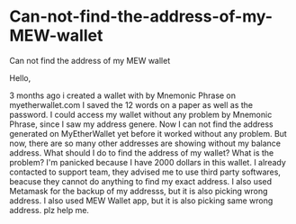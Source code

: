 # Can-not-find-the-address-of-my-MEW-wallet
Can not find the address of my MEW wallet

Hello,

3 months ago i created a wallet with by Mnemonic Phrase on myetherwallet.com
I saved the 12 words on a paper as well as the password. I could access my wallet without any problem by Mnemonic Phrase, since I saw my address genere.
Now I can not find the address generated on MyEtherWallet yet before it worked without any problem. But now, there are so many other addresses are showing without my balance address.
What should I do to find the address of my wallet? What is the problem? I'm panicked because I have 2000 dollars in this wallet.
I already contacted to support team, they advised me to use third party softwares, beacuse they cannot do anything to find my exact address.
I also used Metamask for the backup of my addresss, but it is also picking wrong address.
I also used MEW Wallet app, but it is also picking same wrong address.
plz help me.
